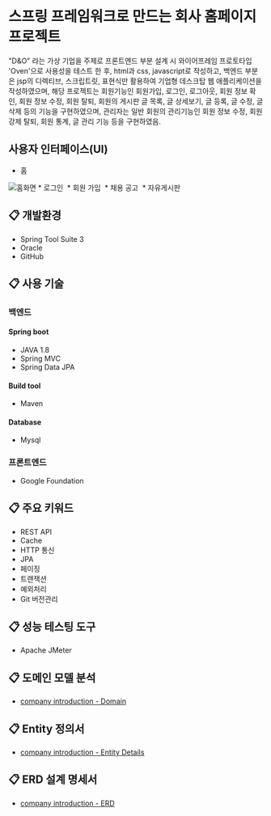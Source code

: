 # 스프링 프레임워크로 만드는 회사 홈페이지 프로젝트
"D&O" 라는 가상 기업을 주제로 프론트엔드 부분 설계 시 와이어프레임 프로토타입 'Oven'으로 사용성을 테스트 한 후, html과 css, javascript로 작성하고, 백엔드 부분은 jsp의 디렉티브, 스크립트릿, 표현식만 활용하여 기업형 데스크탑 웹 애플리케이션을 작성하였으며, 해당 프로젝트는 회원기능인 회원가입, 로그인, 로그아웃, 회원 정보 확인, 회원 정보 수정, 회원 탈퇴, 회원의 게시판 글 목록, 글 상세보기, 글 등록, 글 수정, 글 삭제 등의 기능을 구현하였으며, 관리자는 일반 회원의 관리기능인 회원 정보 수정, 회원 강제 탈퇴, 회원 통계, 글 관리 기능 등을 구현하였음.
## 사용자 인터페이스(UI)
* 홈
<img alt="홈화면" src="">
* 로그인
<img alt="" src="">
* 회원 가입
<img alt="" src="">
* 채용 공고
<img alt="" src="">
* 자유게시판
<img alt="" src="">

## :clipboard: 개발환경
* Spring Tool Suite 3
* Oracle
* GitHub

## :clipboard: 사용 기술
### 백엔드
#### Spring boot
* JAVA 1.8
* Spring MVC
* Spring Data JPA

#### Build tool
* Maven

#### Database
* Mysql

### 프론트엔드
* Google Foundation


## :clipboard: 주요 키워드
* REST API
* Cache
* HTTP 통신
* JPA
* 페이징
* 트랜잭션
* 예외처리
* Git 버전관리

## :clipboard: 성능 테스팅 도구
* Apache JMeter

## :clipboard: 도메인 모델 분석
* [company introduction - Domain](https://github.com/)

## :clipboard: Entity 정의서
* [company introduction - Entity Details](https://github.com/)

## :clipboard: ERD 설계 명세서
* [company introduction - ERD](https://github.com/)
